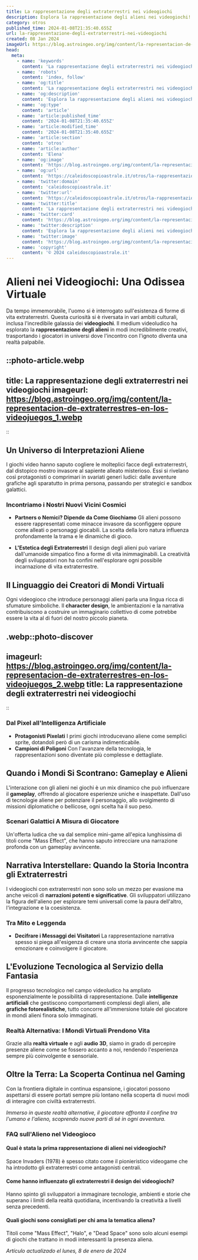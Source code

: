 ```yaml
---
title: La rappresentazione degli extraterrestri nei videogiochi
description: Esplora la rappresentazione degli alieni nei videogiochi! Scopri come la cultura pop ha plasmato questi personaggi unici. Leggi ora!
category: otros
published_time: 2024-01-08T21:35:40.655Z
url: la-rappresentazione-degli-extraterrestri-nei-videogiochi
created: 08 Jan 2024
imageUrl: https://blog.astroingeo.org/img/content/la-representacion-de-extraterrestres-en-los-videojuegos_1.webp
head:
  meta:
    - name: 'keywords'
      content: 'La rappresentazione degli extraterrestri nei videogiochi'
    - name: 'robots'
      content: 'index, follow'
    - name: 'og:title'
      content: 'La rappresentazione degli extraterrestri nei videogiochi'
    - name: 'og:description'
      content: 'Esplora la rappresentazione degli alieni nei videogiochi! Scopri come la cultura pop ha plasmato questi personaggi unici. Leggi ora!'
    - name: 'og:type'
      content: 'article'
    - name: 'article:published_time'
      content: '2024-01-08T21:35:40.655Z'
    - name: 'article:modified_time'
      content: '2024-01-08T21:35:40.655Z'
    - name: 'article:section'
      content: 'otros'
    - name: 'article:author'
      content: 'Elena'
    - name: 'og:image'
      content: 'https://blog.astroingeo.org/img/content/la-representacion-de-extraterrestres-en-los-videojuegos_1.webp'
    - name: 'og:url'
      content: 'https://caleidoscopioastrale.it/otros/la-rappresentazione-degli-extraterrestri-nei-videogiochi'
    - name: 'twitter:domain'
      content: 'caleidoscopioastrale.it'
    - name: 'twitter:url'
      content: 'https://caleidoscopioastrale.it/otros/la-rappresentazione-degli-extraterrestri-nei-videogiochi'
    - name: 'twitter:title'
      content: 'La rappresentazione degli extraterrestri nei videogiochi'
    - name: 'twitter:card'
      content: 'https://blog.astroingeo.org/img/content/la-representacion-de-extraterrestres-en-los-videojuegos_1.webp'
    - name: 'twitter:description'
      content: 'Esplora la rappresentazione degli alieni nei videogiochi! Scopri come la cultura pop ha plasmato questi personaggi unici. Leggi ora!'
    - name: 'twitter:image'
      content: 'https://blog.astroingeo.org/img/content/la-representacion-de-extraterrestres-en-los-videojuegos_1.webp'
    - name: 'copyright'
      content: '© 2024 caleidoscopioastrale.it'
---
```

# Alieni nei Videogiochi: Una Odissea Virtuale

Da tempo immemorabile, l'uomo si è interrogato sull'esistenza di forme di vita extraterrestri. Questa curiosità si è riversata in vari ambiti culturali, inclusa l'incredibile galassia dei **videogiochi**. Il medium videoludico ha esplorato la **rappresentazione degli alieni** in modi incredibilmente creativi, trasportando i giocatori in universi dove l'incontro con l'ignoto diventa una realtà palpabile.

::photo-article.webp
---
title: La rappresentazione degli extraterrestri nei videogiochi
imageurl: https://blog.astroingeo.org/img/content/la-representacion-de-extraterrestres-en-los-videojuegos_1.webp
---
::

## Un Universo di Interpretazioni Aliene
I giochi video hanno saputo cogliere le molteplici facce degli extraterrestri, dal distopico mostro invasore al sapiente alleato misterioso. Essi si rivelano così protagonisti o comprimari in svariati generi ludici: dalle avventure grafiche agli sparatutto in prima persona, passando per strategici e sandbox galattici.

### Incontriamo i Nostri Nuovi Vicini Cosmici
- **Partners o Nemici? Dipende da Come Giochiamo**
  Gli alieni possono essere rappresentati come minacce invasore da sconfiggere oppure come alleati o personaggi giocabili. La scelta della loro natura influenza profondamente la trama e le dinamiche di gioco.

- **L'Estetica degli Extraterrestri**
  Il design degli alieni può variare dall'umanoide simpatico fino a forme di vita inimmaginabili. La creatività degli sviluppatori non ha confini nell'esplorare ogni possibile incarnazione di vita extraterrestre.

## Il Linguaggio dei Creatori di Mondi Virtuali
Ogni videogioco che introduce personaggi alieni parla una lingua ricca di sfumature simboliche. Il **character design**, le ambientazioni e la narrativa contribuiscono a costruire un immaginario collettivo di come potrebbe essere la vita al di fuori del nostro piccolo pianeta.

.webp::photo-discover
---
imageurl: https://blog.astroingeo.org/img/content/la-representacion-de-extraterrestres-en-los-videojuegos_2.webp
title: La rappresentazione degli extraterrestri nei videogiochi
---
::

### Dal Pixel all'Intelligenza Artificiale
- **Protagonisti Pixelati**
  I primi giochi introducevano aliene come semplici sprite, dotandoli però di un carisma indimenticabile.
- **Campioni di Poligoni**
  Con l'avanzare della tecnologia, le rappresentazioni sono diventate più complesse e dettagliate.

## Quando i Mondi Si Scontrano: Gameplay e Alieni
L'interazione con gli alieni nei giochi è un mix dinamico che può influenzare il **gameplay**, offrendo al giocatore esperienze uniche e inaspettate. Dall'uso di tecnologie aliene per potenziare il personaggio, allo svolgimento di missioni diplomatiche o bellicose, ogni scelta ha il suo peso.

### Scenari Galattici A Misura di Giocatore
Un'offerta ludica che va dal semplice mini-game all'epica lunghissima di titoli come "Mass Effect", che hanno saputo intrecciare una narrazione profonda con un gameplay avvincente.

## Narrativa Interstellare: Quando la Storia Incontra gli Extraterrestri
I videogiochi con extraterrestri non sono solo un mezzo per evasione ma anche veicoli di **narrazioni potenti e significative**. Gli sviluppatori utilizzano la figura dell'alieno per esplorare temi universali come la paura dell'altro, l'integrazione e la coesistenza.

### Tra Mito e Leggenda
- **Decifrare i Messaggi dei Visitatori**
  La rappresentazione narrativa spesso si piega all'esigenza di creare una storia avvincente che sappia emozionare e coinvolgere il giocatore.

## L'Evoluzione Tecnologica al Servizio della Fantasia
Il progresso tecnologico nel campo videoludico ha ampliato esponenzialmente le possibilità di rappresentazione. Dalle **intelligenze artificiali** che gestiscono comportamenti complessi degli alieni, alle **grafiche fotorealistiche**, tutto concorre all'immersione totale del giocatore in mondi alieni finora solo immaginati.

### Realtà Alternativa: I Mondi Virtuali Prendono Vita
Grazie alla **realtà virtuale** e agli **audio 3D**, siamo in grado di percepire presenze aliene come se fossero accanto a noi, rendendo l'esperienza sempre più coinvolgente e sensoriale.

## Oltre la Terra: La Scoperta Continua nel Gaming 
Con la frontiera digitale in continua espansione, i giocatori possono aspettarsi di essere portati sempre più lontano nella scoperta di nuovi modi di interagire con civiltà extraterrestri.

_Immerso in queste realtà alternative, il giocatore affronta il confine tra l'umano e l'alieno, scoprendo nuove parti di sé in ogni avventura._

### FAQ sull'Alieno nel Videogioco
#### Qual è stata la prima rappresentazione di alieni nei videogiochi?
Space Invaders (1978) è spesso citato come il pionieristico videogame che ha introdotto gli extraterrestri come antagonisti centrali.

#### Come hanno influenzato gli extraterrestri il design dei videogiochi?
Hanno spinto gli sviluppatori a immaginare tecnologie, ambienti e storie che superano i limiti della realtà quotidiana, incentivando la creatività a livelli senza precedenti.

#### Quali giochi sono consigliati per chi ama la tematica aliena?
Titoli come "Mass Effect", "Halo", e "Dead Space" sono solo alcuni esempi di giochi che trattano in modi interessanti la presenza aliena.

_Artículo actualizado el lunes, 8 de enero de 2024_